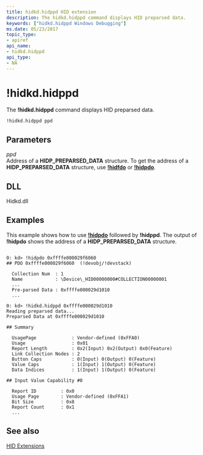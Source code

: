 ```yaml
---
title: hidkd.hidppd HID extension
description: The hidkd.hidppd command displays HID preparsed data.
keywords: ["hidkd.hidppd Windows Debugging"]
ms.date: 05/23/2017
topic_type:
- apiref
api_name:
- hidkd.hidppd
api_type:
- NA
---
```


# !hidkd.hidppd


The **!hidkd.hidppd** command displays HID preparsed data.

```dbgcmd
!hidkd.hidppd ppd
```

## <span id="ddk__devobj_dbg"></span><span id="DDK__DEVOBJ_DBG"></span>Parameters


<span id="_______ppd______"></span><span id="_______PPD______"></span> *ppd*   
Address of a **HIDP\_PREPARSED\_DATA** structure. To get the address of a **HIDP\_PREPARSED\_DATA** structure, use [**!hidfdo**](-hidkd-hidfdo.md) or [**!hidpdo**](-hidkd-hidpdo.md).

## <span id="DLL"></span><span id="dll"></span>DLL


Hidkd.dll

## Examples

This example shows how to use [**!hidpdo**](-hidkd-hidpdo.md) followed by **!hidppd**. The output of **!hidpdo** shows the address of a **HIDP\_PREPARSED\_DATA** structure.

```dbgcmd

0: kd> !hidpdo 0xffffe000029f6060
## PDO 0xffffe000029f6060  (!devobj/!devstack)

  Collection Num  : 1
  Name            : \Device\_HID00000000#COLLECTION00000001
  ...
  Pre-parsed Data : 0xffffe000029d1010
  ...

0: kd> !hidkd.hidppd 0xffffe000029d1010
Reading preparsed data...
Preparsed Data at 0xffffe000029d1010  

## Summary

  UsagePage             : Vendor-defined (0xFFA0)
  Usage                 : 0x01
  Report Length         : 0x2(Input) 0x2(Output) 0x0(Feature)
  Link Collection Nodes : 2
  Button Caps           : 0(Input) 0(Output) 0(Feature)
  Value Caps            : 1(Input) 1(Output) 0(Feature)
  Data Indices          : 1(Input) 1(Output) 0(Feature)

## Input Value Capability #0

  Report ID         : 0x0
  Usage Page        : Vendor-defined (0xFFA1)
  Bit Size          : 0x8
  Report Count      : 0x1
  ...
```

## <span id="see_also"></span>See also


[HID Extensions](hid-extensions.md)

 

 






